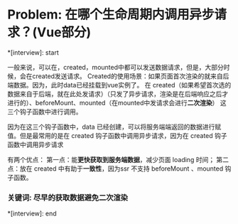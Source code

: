 # Problem: 在哪个生命周期内调用异步请求？(Vue部分)

*[interview]: start

一般来说，可以在，created，mounted中都可以发送数据请求，但是，大部分时候，会在created发送请求。
Created的使用场景：如果页面首次渲染的就来自后端数据。因为，此时data已经挂载到vue实例了。
在 created（如果希望首次选的数据来自于后端，就在此处发请求）（只发了异步请求，渲染是在后端响应之后才进行的）、beforeMount、mounted（在mounted中发请求会进行**二次渲染**） 这三个钩子函数中进行调用。

因为在这三个钩子函数中，data 已经创建，可以将服务端端返回的数据进行赋值。但是最常用的是在 created 钩子函数中调用异步请求，因为在 created 钩子函数中调用异步请求

有两个优点：
第一点：能**更快获取到服务端数据**，减少页面 loading 时间；
第二点：放在 created 中有助于**一致性**，因为ssr 不支持 beforeMount 、mounted 钩子函数。

### 关键词: 尽早的获取数据避免二次渲染
*[interview]: end
